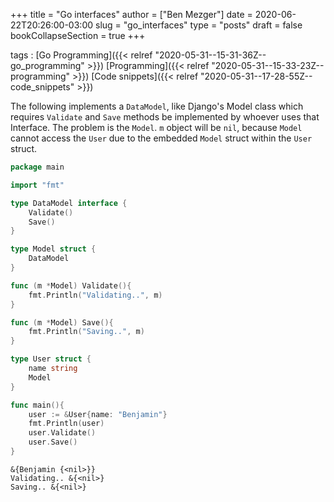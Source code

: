 +++
title = "Go interfaces"
author = ["Ben Mezger"]
date = 2020-06-22T20:26:00-03:00
slug = "go_interfaces"
type = "posts"
draft = false
bookCollapseSection = true
+++

tags
: [Go Programming]({{< relref "2020-05-31--15-31-36Z--go_programming" >}}) [Programming]({{< relref "2020-05-31--15-33-23Z--programming" >}}) [Code snippets]({{< relref "2020-05-31--17-28-55Z--code_snippets" >}})

The following implements a `DataModel`, like Django's Model class which requires
`Validate` and `Save` methods be implemented by whoever uses that Interface. The
problem is the `Model`. `m` object will be `nil`, because `Model` cannot access
the `User` due to the embedded `Model` struct within the `User` struct.

```go
package main

import "fmt"

type DataModel interface {
	Validate()
	Save()
}

type Model struct {
	DataModel
}

func (m *Model) Validate(){
	fmt.Println("Validating..", m)
}

func (m *Model) Save(){
	fmt.Println("Saving..", m)
}

type User struct {
	name string
	Model
}

func main(){
	user := &User{name: "Benjamin"}
	fmt.Println(user)
	user.Validate()
	user.Save()
}
```

```text
&{Benjamin {<nil>}}
Validating.. &{<nil>}
Saving.. &{<nil>}
```
